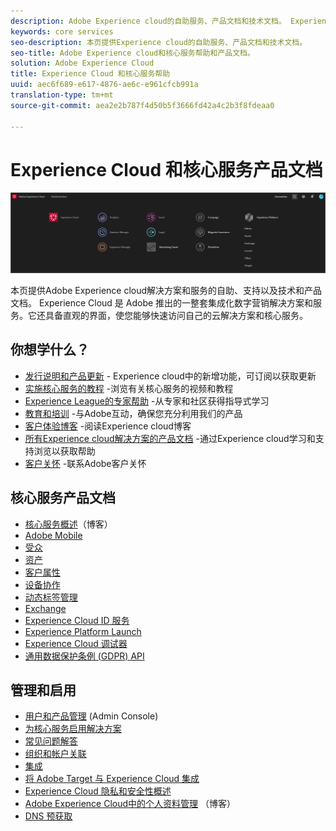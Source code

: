 ```yaml
---
description: Adobe Experience cloud的自助服务、产品文档和技术文档。 Experience Cloud 是 Adobe 推出的一整套集成化数字营销解决方案和服务。
keywords: core services
seo-description: 本页提供Experience cloud的自助服务、产品文档和技术文档。
seo-title: Adobe Experience cloud和核心服务帮助和产品文档。
solution: Adobe Experience Cloud
title: Experience Cloud 和核心服务帮助
uuid: aec6f689-e617-4876-ae6c-e961cfcb991a
translation-type: tm+mt
source-git-commit: aea2e2b787f4d50b5f3666fd42a4c2b3f8fdeaa0

---
```



# Experience Cloud 和核心服务产品文档

![Experience Cloud](assets/banner.png)

本页提供Adobe Experience cloud解决方案和服务的自助、支持以及技术和产品文档。 Experience Cloud 是 Adobe 推出的一整套集成化数字营销解决方案和服务。它还具备直观的界面，使您能够快速访问自己的云解决方案和核心服务。

## 你想学什么？

* [发行说明和产品更新](https://docs.adobe.com/content/help/en/release-notes/experience-cloud/current.html) - Experience cloud中的新增功能，可订阅以获取更新
* [实施核心服务的教程](https://docs.adobe.com/content/help/en/core-services-learn/tutorials/overview.html) -浏览有关核心服务的视频和教程
* [Experience League的专家帮助](https://landing.adobe.com/experience-league/) -从专家和社区获得指导式学习
* [教育和培训](https://helpx.adobe.com/learning.html?promoid=KAUDK) -与Adobe互动，确保您充分利用我们的产品
* [客户体验博客](https://theblog.adobe.com/customer-experience/) -阅读Experience cloud博客
* [所有Experience cloud解决方案的产品文档](https://docs.adobe.com/content/help/en/experience-cloud/user-guides/home.html) -通过Experience cloud学习和支持浏览以获取帮助
* [客户关怀](https://helpx.adobe.com/contact/enterprise-support.ec.html) -联系Adobe客户关怀

## 核心服务产品文档

* [核心服务概述](https://theblog.adobe.com/part-2-capturing-leveraging-consumer-behavior-adobe-marketing-cloud/)（博客）
* [Adobe Mobile](https://docs.adobe.com/content/help/en/mobile-services/using/home.html)
* [受众](https://docs.adobe.com/content/help/en/core-services/interface/audiences/audience-library.html)
* [资产](experience-cloud-assets/experience-cloud-assets.md)
* [客户属性](https://docs.adobe.com/content/help/en/core-services/interface/customer-attributes/attributes.html)
* [设备协作](https://docs.adobe.com/content/help/en/device-co-op/using/home.html)
* [动态标签管理](https://docs.adobe.com/content/help/en/dtm/using/dtm-home.html)
* [Exchange](https://experiencecloud.adobeexchange.com/)
* [Experience Cloud ID 服务](https://docs.adobe.com/content/help/en/id-service/using/home.html)
* [Experience Platform Launch](https://docs.adobelaunch.com/)
* [Experience Cloud 调试器](https://docs.adobe.com/content/help/en/debugger/using/experience-cloud-debugger.html)
* [通用数据保护条例 (GDPR) API](https://www.adobe.io/apis/experiencecloud/gdpr.html)

## 管理和启用

* [用户和产品管理](admin-getting-started/admin-getting-started.md) (Admin Console)
* [为核心服务启用解决方案](core-services/core-services.md)
* [常见问题解答](admin-getting-started/admin-getting-started.md)
* [组织和帐户关联](admin-getting-started/organizations.md)
* [集成](marketing-cloud-integrations.md)
* [将 Adobe Target 与 Experience Cloud 集成](https://docs.adobe.com/content/help/en/target/using/integrate/a4t/a4t.html)
* [Experience Cloud 隐私和安全性概述](assets/Adobe-Marketing-Cloud-Privacy-and-Security-Overview.pdf)
* [Adobe Experience Cloud中的个人资料管理](https://theblog.adobe.com/profile-management-adobe-marketing-cloud-comes-together/) （博客）
* [DNS 预获取](admin-getting-started/admin-getting-started.md#concept_6BC8C6856E3644F8956D7AD0A96383B7)
